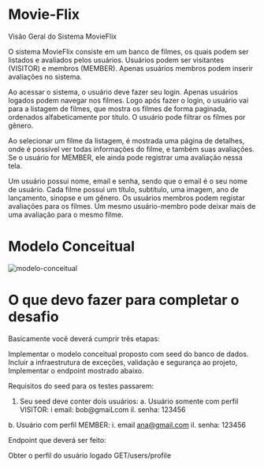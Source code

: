 # Movie-Flix
Visão Geral do Sistema MovieFlix

O sistema MovieFlix consiste em um banco de filmes, os quais podem ser listados e avaliados pelos usuários. Usuários podem ser visitantes (VISITOR) e membros (MEMBER). Apenas usuários membros podem inserir avaliações no sistema. 

Ao acessar o sistema, o usuário deve fazer seu login. Apenas usuários logados podem navegar nos filmes. Logo após fazer o login, o usuário vai para a listagem de filmes, que mostra os filmes de forma paginada, ordenados alfabeticamente por título. O usuário pode filtrar os filmes por gênero. 

Ao selecionar um filme da listagem, é mostrada uma página de detalhes, onde é possível ver todas informações do filme, e também suas avaliações. Se o usuário for MEMBER, ele ainda pode registrar uma avaliação nessa tela.

Um usuário possui nome, email e senha, sendo que o email é o seu nome de usuário. Cada filme possui um título, subtítulo, uma imagem, ano de lançamento, sinopse e um gênero. Os usuários membros podem registar avaliações para os filmes. Um mesmo usuário-membro pode deixar mais de uma avaliação para o mesmo filme.

# Modelo Conceitual
![modelo-conceitual](https://drive.google.com/file/d/1s9ElnIOWdMjTbzntggl6lzwdiDSAhwtH/view?usp=drive_link)

# O que devo fazer para completar o desafio 

Basicamente você deverá cumprir três etapas:

Implementar o modelo conceitual proposto com seed do banco de dados.
Incluir a infraestrutura de exceções, validação e segurança ao projeto, 
Implementar o endpoint mostrado abaixo. 

Requisitos do seed para os testes passarem: 
1. Seu seed deve conter dois usuários: 
a. Usuário somente com perfil VISITOR: 
i email: bob@gmaiLcom 
il. senha: 123456 

b. Usuário com perfil MEMBER: 
i. email ana@gmail.com
il. senha: 123456

Endpoint que deverá ser feito:

Obter o perfil do usuário logado
GET/users/profile
